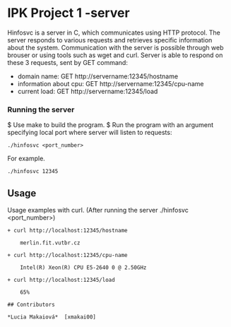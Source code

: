 # IPK Project 1 -server
Hinfosvc is a server in C, which communicates using HTTP protocol. The server responds to various requests and retrieves specific information about the system. Communication with the server is possible through web brouser or using tools such as wget and curl. 
Server is able to respond on these 3 requests, sent by GET command:
+ domain name: GET http://servername:12345/hostname
+ information about cpu: GET http://servername:12345/cpu-name
+ current load: GET http://servername:12345/load

### Running the server

$ Use make to build the program. 
$ Run the program with an argument specifying local port where server will listen to requests:

  ```
  ./hinfosvc <port_number>
  ```

  For example.

  ```
  ./hinfosvc 12345
  ```

## Usage

Usage examples with curl. (After running the server ./hinfosvc <port_number>)

```
+ curl http://localhost:12345/hostname

	merlin.fit.vutbr.cz

+ curl http://localhost:12345/cpu-name

	Intel(R) Xeon(R) CPU E5-2640 0 @ 2.50GHz

+ curl http://localhost:12345/load

	65%

## Contributors

*Lucia Makaiová*  [xmakai00]
